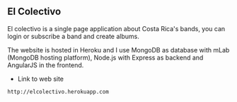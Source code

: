 ## El Colectivo

El colectivo is a single page application about Costa Rica's bands, you can login or subscribe a band and create albums.

The website is hosted in Heroku and I use MongoDB as database with mLab (MongoDB hosting platform), 
Node.js with Express as backend and AngularJS in the frontend.

* Link to web site

```sh
http://elcolectivo.herokuapp.com
```
